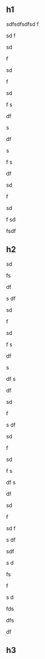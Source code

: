## h1
sdfsdfsdfsd
f



sd
f



sd


f

sd


f



sd

f
s

df

s

df

s

f
s

df


sd

f

sd

f
sd

fsdf


## h2
sd

fs

df

s
df

sd

f

sd

f
s

df

s

df
s

df

sd

f

s
df

sd

f

sd

f
s


df
s

df

sd

f

sd
f

s
df

sdf

s
d

fs

f

s
d

fds

dfs

df
## h3
